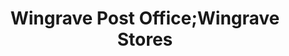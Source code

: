 ---
title: "Wingrave Post Office;Wingrave Stores"
url: /aylesbury/wingrave-post-office-wingrave-stores/
shop: convenience
---